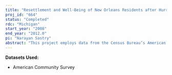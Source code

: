 ```yaml
---
title: "Resettlement and Well-Being of New Orleans Residents after Hurricane Katrina"
proj_id: "664"
status: "Completed"
rdc: "Michigan"
start_year: "2008"
end_year: "2012.0"
pi: "Narayan Sastry"
abstract: "This project employs data from the Census Bureau’s American Community Survey (ACS) to examine the current location and well-being of residents of New Orleans in the year after Hurricane Katrina struck the city. The aims of this project are to describe the return or resettlement in the year following Hurricane Katrina of people who resided in New Orleans before the storm and to examine the well-being of the pre-Katrina New Orleans population in the year after the hurricane, compared to a matched population from the prior year. The ACS data provide a unique opportunity to examine the geographic dispersion of New Orleans residents throughout the United States in the after-math of Hurricane Katrina and to assess several important dimensions of well-being. This project addresses a number of unanswered research questions about the eﬀects of Hurricane Katrina on the New Orleans’ population. It also explores the strengths and weaknesses of the ACS data for examining the eﬀects of Hurricane Katrina and for future studies of the effects of large-scale natural and man-made disasters. The researchers will evaluate the suitability of propensity-score reweighting techniques for studying these topics using the ACS by, for example, examining which population groups are underrepresented and overrepresented between the two ACS cross-sections."
---
```


**Datasets Used:**

  - American Community Survey 

